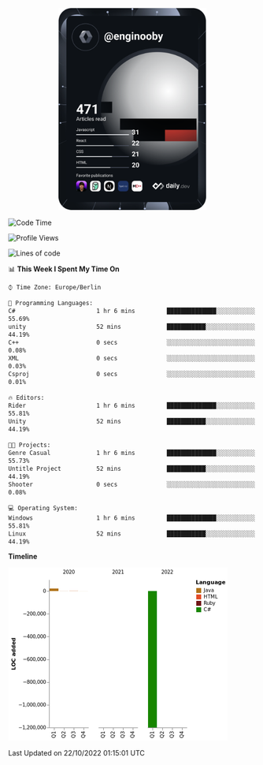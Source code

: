 <p align="center">
<a href="https://app.daily.dev/enginooby"><img src="devcard.svg" width="300" alt="enginooby's Dev Card"/></a>
</p>

<!--START_SECTION:waka-->
![Code Time](http://img.shields.io/badge/Code%20Time-109%20hrs%2049%20mins-blue)

![Profile Views](http://img.shields.io/badge/Profile%20Views-1-blue)

![Lines of code](https://img.shields.io/badge/From%20Hello%20World%20I%27ve%20Written--1%20Million%20lines%20of%20code-blue)

📊 **This Week I Spent My Time On** 

```text
⌚︎ Time Zone: Europe/Berlin

💬 Programming Languages: 
C#                       1 hr 6 mins         ██████████████░░░░░░░░░░░   55.69% 
unity                    52 mins             ███████████░░░░░░░░░░░░░░   44.19% 
C++                      0 secs              ░░░░░░░░░░░░░░░░░░░░░░░░░   0.08% 
XML                      0 secs              ░░░░░░░░░░░░░░░░░░░░░░░░░   0.03% 
Csproj                   0 secs              ░░░░░░░░░░░░░░░░░░░░░░░░░   0.01%

🔥 Editors: 
Rider                    1 hr 6 mins         ██████████████░░░░░░░░░░░   55.81% 
Unity                    52 mins             ███████████░░░░░░░░░░░░░░   44.19%

🐱‍💻 Projects: 
Genre Casual             1 hr 6 mins         ██████████████░░░░░░░░░░░   55.73% 
Untitle Project          52 mins             ███████████░░░░░░░░░░░░░░   44.19% 
Shooter                  0 secs              ░░░░░░░░░░░░░░░░░░░░░░░░░   0.08%

💻 Operating System: 
Windows                  1 hr 6 mins         ██████████████░░░░░░░░░░░   55.81% 
Linux                    52 mins             ███████████░░░░░░░░░░░░░░   44.19%

```

**Timeline**

![Chart not found](https://raw.githubusercontent.com/enginooby/enginooby/main/charts/bar_graph.png) 


 Last Updated on 22/10/2022 01:15:01 UTC
<!--END_SECTION:waka-->
